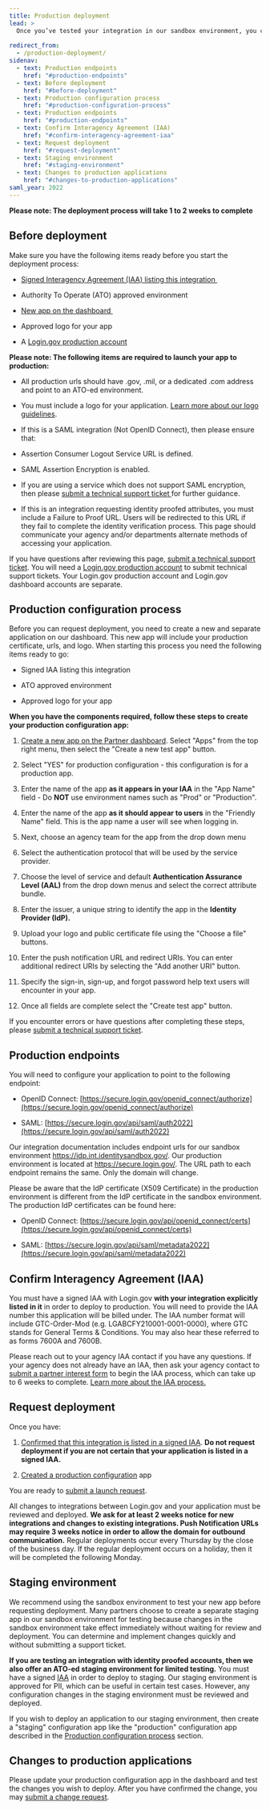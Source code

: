 ```yaml
---
title: Production deployment
lead: >
  Once you’ve tested your integration in our sandbox environment, you can request deployment to the Login.gov production environment.
  
redirect_from:
  - /production-deployment/
sidenav:
  - text: Production endpoints
    href: "#production-endpoints"
  - text: Before deployment
    href: "#before-deployment"
  - text: Production configuration process
    href: "#production-configuration-process"
  - text: Production endpoints
    href: "#production-endpoints"
  - text: Confirm Interagency Agreement (IAA)
    href: "#confirm-interagency-agreement-iaa"
  - text: Request deployment
    href: "#request-deployment"
  - text: Staging environment
    href: "#staging-environment"
  - text: Changes to production applications
    href: "#changes-to-production-applications"
saml_year: 2022
---
```

**Please note: The deployment process will take 1 to 2 weeks to complete**

Before deployment
-----------------

Make sure you have the following items ready before you start the deployment process:

-   [Signed Interagency Agreement (IAA) listing this integration ](https://docs.google.com/document/d/1JrseKerp-FF_uiGElew9z-ltT_l68dgmSFU7so8tQjE/edit#heading=h.gxf7gmdb96uf)

-   Authority To Operate (ATO) approved environment

-   [New app on the dashboard ](https://docs.google.com/document/d/1JrseKerp-FF_uiGElew9z-ltT_l68dgmSFU7so8tQjE/edit#heading=h.rl9bxiu1u854)

-   Approved logo for your app

-   A [Login.gov production account](https://secure.login.gov)

**Please note: The following items are required to launch your app to production:**

-   All production urls should have .gov, .mil, or a dedicated .com address and point to an ATO-ed environment.

-   You must include a logo for your application. [Learn more about our logo guidelines](https://developers.login.gov/design-guidelines/#agency-logo-guidelines).

-   If this is a SAML integration (Not OpenID Connect), then please ensure that:

-   Assertion Consumer Logout Service URL is defined.

-   SAML Assertion Encryption is enabled.

-   If you are using a service which does not support SAML encryption, then please [submit a technical support ticket ](https://zendesk.login.gov)for further guidance.

-   If this is an integration requesting identity proofed attributes, you must include a Failure to Proof URL. Users will be redirected to this URL if they fail to complete the identity verification process. This page should communicate your agency and/or departments alternate methods of accessing your application.

If you have questions after reviewing this page, [submit a technical support ticket](https://zendesk.login.gov/). You will need a [Login.gov production account](https://secure.login.gov) to submit technical support tickets. Your Login.gov production account and Login.gov dashboard accounts are separate.

Production configuration process
--------------------------------

Before you can request deployment, you need to create a new and separate application on our dashboard. This new app will include your production certificate, urls, and logo. When starting this process you need the following items ready to go:

-   Signed IAA listing this integration 

-   ATO approved environment

-   Approved logo for your app

**When you have the components required, follow these steps to create your production configuration app:**

1.  [Create a new app on the Partner dashboard](https://dashboard.int.identitysandbox.gov/). Select "Apps" from the top right menu, then select the "Create a new test app" button.  

2.  Select "YES" for production configuration - this configuration is for a production app.

3.  Enter the name of the app **as it appears in your IAA** in the "App Name" field - Do **NOT** use environment names such as "Prod" or "Production".

4.  Enter the name of the app **as it should appear to users** in the "Friendly Name" field. This is the app name a user will see when logging in. 

5.  Next, choose an agency team for the app from the drop down menu

6.  Select the authentication protocol that will be used by the service provider. 

7.  Choose the level of service and default **Authentication Assurance Level (AAL)** from the drop down menus and select the correct attribute bundle. 

8.  Enter the issuer, a unique string to identify the app in the **Identity Provider (IdP).** 

9.  Upload your logo and public certificate file using the "Choose a file" buttons.

10. Enter the push notification URL and redirect URIs. You can enter additional redirect URIs by selecting the "Add another URI" button.

11. Specify the sign-in, sign-up, and forgot password help text users will encounter in your app.   

12. Once all fields are complete select the "Create test app" button. 

If you encounter errors or have questions after completing these steps, please [submit a technical support ticket](https://zendesk.login.gov/).

Production endpoints
--------------------

You will need to configure your application to point to the following endpoint: 

-   OpenID Connect: [https://secure.login.gov/openid_connect/authorize](https://secure.login.gov/openid_connect/authorize)

-   SAML: [https://secure.login.gov/api/saml/auth2022](https://secure.login.gov/api/saml/auth2022)

Our integration documentation includes endpoint urls for our sandbox environment https://idp.int.identitysandbox.gov/. Our production environment is located at https://secure.login.gov/. The URL path to each endpoint remains the same. Only the domain will change.  

Please be aware that the IdP certificate (X509 Certificate) in the production environment is different from the IdP certificate in the sandbox environment. The production IdP certificates can be found here:

-   OpenID Connect: [https://secure.login.gov/api/openid_connect/certs](https://secure.login.gov/api/openid_connect/certs)

-   SAML: [https://secure.login.gov/api/saml/metadata2022](https://secure.login.gov/api/saml/metadata2022)

Confirm Interagency Agreement (IAA)
-----------------------------------

You must have a signed IAA with Login.gov **with your integration explicitly listed in it** in order to deploy to production. You will need to provide the IAA number this application will be billed under. The IAA number format will include GTC-Order-Mod (e.g. LGABCFY210001-0001-0000), where GTC stands for General Terms & Conditions. You may also hear these referred to as forms 7600A and 7600B.

Please reach out to your agency IAA contact if you have any questions. If your agency does not already have an IAA, then ask your agency contact to [submit a partner interest form](https://login.gov/partners/contact/) to begin the IAA process, which can take up to 6 weeks to complete. [Learn more about the IAA process.](https://login.gov/partners/get-started/#interagency-agreement-iaa-process) 

Request deployment
------------------

Once you have:

1.  [Confirmed that this integration is listed in a signed IAA](https://docs.google.com/document/d/1JrseKerp-FF_uiGElew9z-ltT_l68dgmSFU7so8tQjE/edit#heading=h.gxf7gmdb96uf). **Do not request deployment if you are not certain that your application is listed in a signed IAA.**

2.  [Created a production configuration](https://docs.google.com/document/d/1JrseKerp-FF_uiGElew9z-ltT_l68dgmSFU7so8tQjE/edit#heading=h.rl9bxiu1u854) app

You are ready to [submit a launch request](https://zendesk.login.gov). 

All changes to integrations between Login.gov and your application must be reviewed and deployed. **We ask for at least 2 weeks notice for new integrations and changes to existing integrations. Push Notification URLs may require 3 weeks notice in order to allow the domain for outbound communication.** Regular deployments occur every Thursday by the close of the business day. If the regular deployment occurs on a holiday, then it will be completed the following Monday.

Staging environment
-------------------

We recommend using the sandbox environment to test your new app before requesting deployment. Many partners choose to create a separate staging app in our sandbox environment for testing because changes in the sandbox environment take effect immediately without waiting for review and deployment. You can determine and implement changes quickly and without submitting a support ticket.  

**If you are testing an integration with identity proofed accounts, then we also offer an ATO-ed staging environment for limited testing.** You must have a signed [IAA](https://docs.google.com/document/d/1JrseKerp-FF_uiGElew9z-ltT_l68dgmSFU7so8tQjE/edit#heading=h.gxf7gmdb96uf) in order to deploy to staging. Our staging environment is approved for PII, which can be useful in certain test cases. However, any configuration changes in the staging environment must be reviewed and deployed.

If you wish to deploy an application to our staging environment, then create a "staging" configuration app like the "production" configuration app described in the [Production configuration process](https://docs.google.com/document/d/1JrseKerp-FF_uiGElew9z-ltT_l68dgmSFU7so8tQjE/edit#heading=h.rl9bxiu1u854) section.

Changes to production applications
----------------------------------

Please update your production configuration app in the dashboard and test the changes you wish to deploy. After you have confirmed the change, you may [submit a change request](https://zendesk.login.gov).
